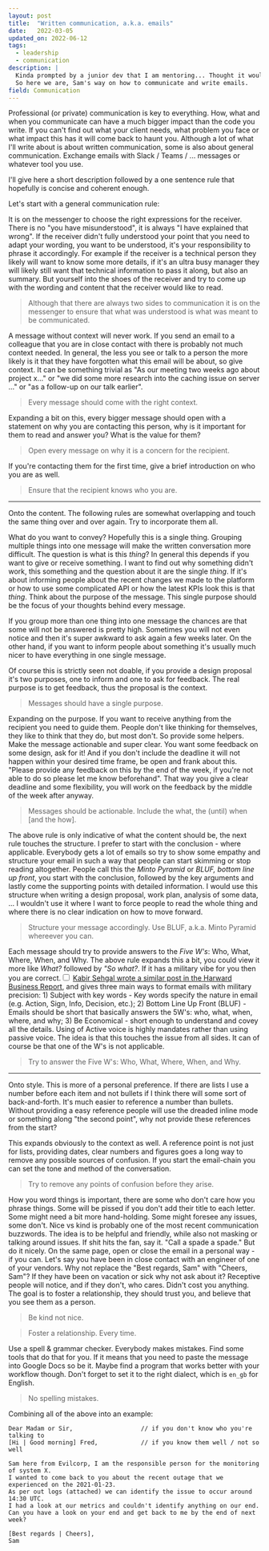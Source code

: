 ```yaml
---
layout: post
title:  "Written communication, a.k.a. emails"
date:   2022-03-05
updated_on: 2022-06-12
tags:
  - leadership
  - communication
description: |
  Kinda prompted by a junior dev that I am mentoring... Thought it would make sense to write it down.
  So here we are, Sam's way on how to communicate and write emails.
field: Communication
---
```


Professional (or private) communication is key to everything. How, what and when you communicate can
have a much bigger impact than the code you write. If you can't find out what your client needs,
what problem you face or what impact this has it will come back to haunt you.
Although a lot of what I'll write about is about written communication, some is also about general
communication. Exchange emails with Slack / Teams / ... messages or whatever tool you use.

I'll give here a short description followed by a one sentence rule that hopefully is concise and
coherent enough.

Let's start with a general communication rule:

It is on the messenger to choose the right expressions for the receiver. There is no "you have
misunderstood", it is always "I have explained that wrong". If the receiver didn't fully understood
your point that you need to adapt your wording, you want to be understood, it's your responsibility
to phrase it accordingly. For example if the receiver is a technical person they likely will want to
know some more details, if it's an ultra busy manager they will likely still want that technical
information to pass it along, but also an summary. But yourself into the shoes of the receiver and
try to come up with the wording and content that the receiver would like to read.

<div class="epigraph rule">
  <blockquote>
    <p>
      Although that there are always two sides to communication it is on the messenger to ensure that
      what was understood is what was meant to be communicated.
    </p>
  </blockquote>
</div>

A message without context will never work. If you send an email to a colleague that you are in close
contact with there is probably not much context needed. In general, the less you see or talk to a
person the more likely is it that they have forgotten what this email will be about, so give
context.
It can be something trivial as "As our meeting two weeks ago about project x..." or "we did some
more research into the caching issue on server ..." or "as a follow-up on our talk earlier".


<div class="epigraph rule">
  <blockquote>
    <p>
      Every message should come with the right context.
    </p>
  </blockquote>
</div>

Expanding a bit on this, every bigger message should open with a statement on why you are contacting
this person, why is it important for them to read and answer you? What is the value for them?

<div class="epigraph rule">
  <blockquote>
    <p>
    Open every message on why it is a concern for the recipient.
    </p>
  </blockquote>
</div>

If you're contacting them for the first time, give a brief introduction on who you are as well.

<div class="epigraph rule">
  <blockquote>
    <p>
    Ensure that the recipient knows who you are.
    </p>
  </blockquote>
</div>

---

Onto the content. The following rules are somewhat overlapping and touch the same thing over and
over again. Try to incorporate them all.

What do you want to convey? Hopefully this is a single thing. Grouping multiple
things into one message will make the written conversation more difficult. The question is what is
this *thing*? In general this depends if you want to give or receive something. I want to find out
why something didn't work, this something and the question about it are the single *thing*. If it's
about informing people about the recent changes we made to the platform or how to use some
complicated API or how the latest KPIs look this is that *thing*.
Think about the purpose of the message. This single purpose should be the focus of your thoughts
behind every message.

If you group more than one thing into one message the chances are that some will not be answered is pretty
high. Sometimes you will not even notice and then it's super awkward to ask again a few weeks later.
On the other hand, if you want to inform people about something it's usually much nicer to have
everything in one single message.

Of course this is strictly seen not doable, if you provide a design proposal it's two purposes, one
to inform and one to ask for feedback. The real purpose is to get feedback, thus the proposal is the
context.

<div class="epigraph rule">
  <blockquote>
    <p>
      Messages should have a single purpose.
    </p>
  </blockquote>
</div>

Expanding on the purpose. If you want to receive anything from the recipient you need to guide them.
People don't like thinking for themselves, they like to think that they do, but most don't. So
provide some helpers. Make the message actionable and super clear. You want some feedback on some
design, ask for it! And if you don't include the deadline it will not happen within your desired
time frame, be open and frank about this. "Please provide any feedback on this by the end of the
week, if you're not able to do so please let me know beforehand". That way you give a clear deadline
and some flexibility, you will work on the feedback by the middle of the week after anyway.

<div class="epigraph rule">
  <blockquote>
    <p>
Messages should be actionable. Include the what, the (until) when [and the how].
    </p>
  </blockquote>
</div>

The above rule is only indicative of what the content should be, the next rule touches the
structure. I prefer to start with the conclusion - where applicable. Everybody gets a lot of emails
so try to show some empathy and structure your email in such a way that people can start skimming or
stop reading altogether. People call this the *Minto Pyramid* or *BLUF, bottom line up front*, you
start with the conclusion, followed by the key arguments and lastly come the supporting points with
detailed information. I would use this structure when writing a design proposal, work plan, analysis
of some data, ... I wouldn't use it where I want to force people to read the whole thing and where
there is no clear indication on how to move forward.

<div class="epigraph rule">
  <blockquote>
    <p>
    Structure your message accordingly. Use BLUF, a.k.a. Minto Pyramid whereever you can.
    </p>
  </blockquote>
</div>

Each message should try to provide answers to the *Five W's*: Who, What, Where, When, and
Why. The above rule expands this a bit, you could view it more like *What?* followed by *"So what?*.
If it has a military vibe for you then you are correct.<label
for="sn-message_kabir" class="margin-toggle sidenote-number"></label><input type="checkbox"
id="sn-message_kabir" class="margin-toggle"/><span class="sidenote">
  <a href="https://hbr.org/2016/11/how-to-write-email-with-military-precision">Kabir Sehgal wrote a similar post in the Harward Business Report</a>,
  and gives three main ways to format emails with military precision: 
    1) Subject with key words - Key words specify the nature in email (e.g. Action, Sign, Info, Decision, etc.);
    2) Bottom Line Up Front (BLUF) - Emails should be short that basically answers the 5W's: who, what, when, where, and why;
    3) Be Economical - short enough to understand and covey all the details. Using of Active voice is highly mandates rather than using passive voice.
</span>
The idea is that this touches the issue from all sides. It can of course be that one of the W's is
not applicable.

<div class="epigraph rule">
  <blockquote>
    <p>
    Try to answer the Five W's: Who, What, Where, When, and Why.
    </p>
  </blockquote>
</div>

---

Onto style. This is more of a personal preference. If there are lists I use a number before each
item and not bullets if I think there will some sort of back-and-forth. It's much easier to
reference a number than bullets. Without providing a easy reference people will use the dreaded
inline mode or something along "the second point", why not provide these references from the start?

This expands obviously to the context as well. A reference point is not just for lists, providing
dates, clear numbers and figures goes a long way to remove any possible sources of confusion. If you
start the email-chain you can set the tone and method of the conversation.

<div class="epigraph rule">
  <blockquote>
    <p>
    Try to remove any points of confusion before they arise.
    </p>
  </blockquote>
</div>

How you word things is important, there are some who don't care how you phrase things. Some will be
pissed if you don't add their title to each letter. Some might need a bit more hand-holding. Some
might foresee any issues, some don't.
Nice vs kind is probably one of the most recent communication buzzwords. The idea is to be helpful
and friendly, while also not masking or talking around issues. If shit hits the fan, say it. "Call a
spade a spade." But do it nicely.
On the same page, open or close the email in a personal way - if you can. Let's say you have been in
close contact with an engineer of one of your vendors. Why not replace the "Best regards, Sam" with
"Cheers, Sam"? If they have been on vacation or sick why not ask about it? Receptive people will
notice, and if they don't, who cares. Didn't cost you anything. The goal is to foster a
relationship, they should trust you, and believe that you see them as a person.


<div class="epigraph rule">
  <blockquote>
    <p>
Be kind not nice.
    </p>
  </blockquote>
</div>

<div class="epigraph rule">
  <blockquote>
    <p>
    Foster a relationship. Every time.
    </p>
  </blockquote>
</div>

Use a spell & grammar checker. Everybody makes mistakes. Find some tools that do that for you. If it
means that you need to paste the message into Google Docs so be it. Maybe find a program that works
better with your workflow though. Don't forget to set it to the right dialect, which is `en_gb` for
English.

<div class="epigraph rule">
  <blockquote>
    <p>
No spelling mistakes.
    </p>
  </blockquote>
</div>

Combining all of the above into an example:

```
Dear Madam or Sir,                   // if you don't know who you're talking to
[Hi | Good morning] Fred,            // if you know them well / not so well

Sam here from Evilcorp, I am the responsible person for the monitoring of system X.
I wanted to come back to you about the recent outage that we experienced on the 2021-01-23.
As per out logs (attached) we can identify the issue to occur around 14:30 UTC.
I had a look at our metrics and couldn't identify anything on our end.
Can you have a look on your end and get back to me by the end of next week?

[Best regards | Cheers],
Sam
```

